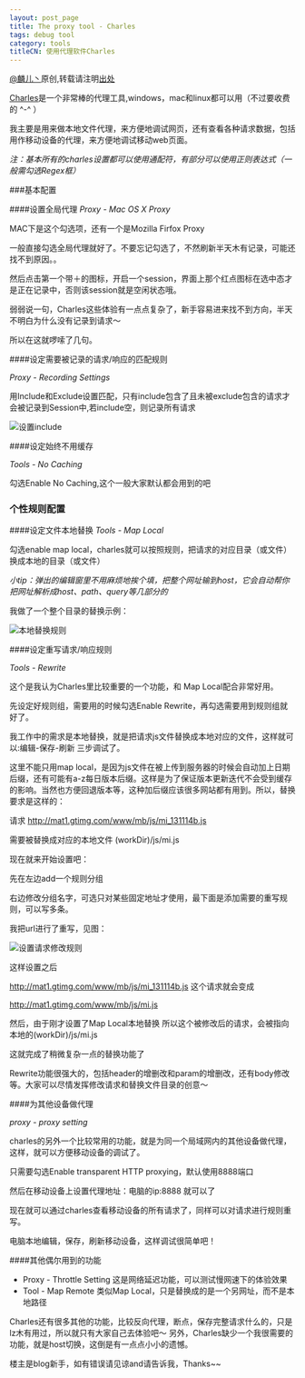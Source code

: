 ```yaml
---
layout: post_page
title: The proxy tool - Charles
tags: debug tool
category: tools
titleCN: 使用代理软件Charles
---
```


[@麟儿丶](http://weibo.com/13511031)原创,转载请注明[出处](http://lynn-cc.github.io)

[Charles](http://www.charlesproxy.com/)是一个非常棒的代理工具,windows，mac和linux都可以用（不过要收费的 ^-^ ）

我主要是用来做本地文件代理，来方便地调试网页，还有查看各种请求数据，包括用作移动设备的代理，来方便地调试移动web页面。

_注：基本所有的charles设置都可以使用通配符，有部分可以使用正则表达式（一般需勾选Regex框）_


###基本配置

####设置全局代理
_Proxy - Mac OS X Proxy_

MAC下是这个勾选项，还有一个是Mozilla Firfox Proxy

一般直接勾选全局代理就好了。不要忘记勾选了，不然刷新半天木有记录，可能还找不到原因。。

然后点击第一个带＋的图标，开启一个session，界面上那个红点图标在选中态才是正在记录中，否则该session就是空闲状态哦。

弱弱说一句，Charles这些体验有一点点复杂了，新手容易进来找不到方向，半天不明白为什么没有记录到请求～

所以在这就啰嗦了几句。


####设定需要被记录的请求/响应的匹配规则

_Proxy - Recording Settings_

用Include和Exclude设置匹配，只有include包含了且未被exclude包含的请求才会被记录到Session中,若include空，则记录所有请求

![设置include](http://pic.yupoo.com/babyliner1026/DjX3dVga/klTNu.png)

####设定始终不用缓存

_Tools - No Caching_

勾选Enable No Caching,这个一般大家默认都会用到的吧


### 个性规则配置


####设定文件本地替换
_Tools - Map Local_

勾选enable map local，charles就可以按照规则，把请求的对应目录（或文件）换成本地的目录（或文件）

_小tip：弹出的编辑窗里不用麻烦地挨个填，把整个网址输到host，它会自动帮你把网址解析成host、path、query等几部分的_

我做了一个整个目录的替换示例：

![本地替换规则](http://pic.yupoo.com/babyliner1026/DjXTbWaR/AuDYg.png)


####设定重写请求/响应规则

_Tools - Rewrite_

这个是我认为Charles里比较重要的一个功能，和 Map Local配合非常好用。

先设定好规则组，需要用的时候勾选Enable Rewrite，再勾选需要用到规则组就好了。

我工作中的需求是本地替换，就是把请求js文件替换成本地对应的文件，这样就可以:编辑-保存-刷新 三步调试了。

这里不能只用map local，是因为js文件在被上传到服务器的时候会自动加上日期后缀，还有可能有a-z每日版本后缀。这样是为了保证版本更新迭代不会受到缓存的影响。当然也方便回退版本等，这种加后缀应该很多网站都有用到。所以，替换要求是这样的：


请求 http://mat1.gtimg.com/www/mb/js/mi_131114b.js
	
需要被替换成对应的本地文件 (workDir)/js/mi.js

现在就来开始设置吧：

先在左边add一个规则分组

右边修改分组名字，可选只对某些固定地址才使用，最下面是添加需要的重写规则，可以写多条。

我把url进行了重写，见图：

![设置请求修改规则](http://pic.yupoo.com/babyliner1026/DjXTaN14/8AFNC.png)

这样设置之后

http://mat1.gtimg.com/www/mb/js/mi_131114b.js 这个请求就会变成

http://mat1.gtimg.com/www/mb/js/mi.js

然后，由于刚才设置了Map Local本地替换
所以这个被修改后的请求，会被指向本地的(workDir)/js/mi.js

这就完成了稍微复杂一点的替换功能了

Rewrite功能很强大的，包括header的增删改和param的增删改，还有body修改等。大家可以尽情发挥修改请求和替换文件目录的创意～


####为其他设备做代理

_proxy - proxy setting_

charles的另外一个比较常用的功能，就是为同一个局域网内的其他设备做代理，这样，就可以方便移动设备的调试了。

只需要勾选Enable transparent HTTP proxying，默认使用8888端口

然后在移动设备上设置代理地址：电脑的ip:8888 就可以了

现在就可以通过charles查看移动设备的所有请求了，同样可以对请求进行规则重写。

电脑本地编辑，保存，刷新移动设备，这样调试很简单吧！


####其他偶尔用到的功能
* Proxy - Throttle Setting
    这是网络延迟功能，可以测试慢网速下的体验效果
* Tool - Map Remote
    类似Map Local，只是替换成的是一个另网址，而不是本地路径
	

Charles还有很多其他的功能，比较反向代理，断点，保存完整请求什么的，只是lz木有用过，所以就只有大家自己去体验吧～
另外，Charles缺少一个我很需要的功能，就是host切换，这倒是有一点点小小的遗憾。

楼主是blog新手，如有错误请见谅and请告诉我，Thanks~~
